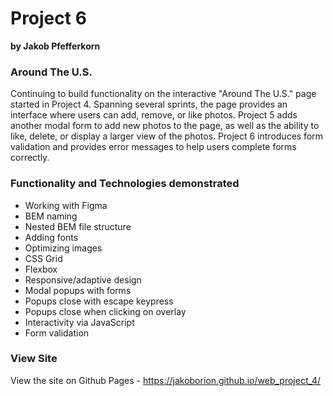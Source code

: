 # Project 6

**by Jakob Pfefferkorn**

### Around The U.S.

Continuing to build functionality on the interactive "Around The U.S." page started in Project 4. Spanning several sprints, the page provides an interface where users can add, remove, or like photos. Project 5 adds another modal form to add new photos to the page, as well as the ability to like, delete, or display a larger view of the photos. Project 6 introduces form validation and provides error messages to help users complete forms correctly.

### Functionality and Technologies demonstrated

* Working with Figma
* BEM naming
* Nested BEM file structure
* Adding fonts
* Optimizing images
* CSS Grid
* Flexbox
* Responsive/adaptive design
* Modal popups with forms
* Popups close with escape keypress
* Popups close when clicking on overlay
* Interactivity via JavaScript
* Form validation

### View Site

View the site on Github Pages - https://jakoborion.github.io/web_project_4/

